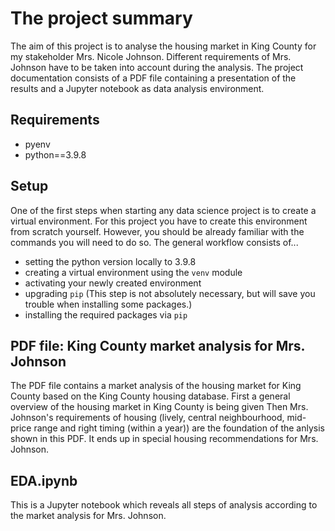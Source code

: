 # The project summary

The aim of this project is to analyse the housing market in King County for my stakeholder Mrs. Nicole Johnson. Different requirements of Mrs. Johnson have to be taken into account during the analysis. The project documentation consists of a PDF file containing a presentation of the results and a Jupyter notebook as data analysis environment.

## Requirements

- pyenv
- python==3.9.8

## Setup

One of the first steps when starting any data science project is to create a virtual environment. For this project you have to create this environment from scratch yourself. However, you should be already familiar with the commands you will need to do so. The general workflow consists of... 

* setting the python version locally to 3.9.8
* creating a virtual environment using the `venv` module
* activating your newly created environment 
* upgrading `pip` (This step is not absolutely necessary, but will save you trouble when installing some packages.)
* installing the required packages via `pip`


## PDF file: King County market analysis for Mrs. Johnson 

The PDF file contains a market analysis of the housing market for King County based on the King County housing database. First a general overview of the housing market in King County is being given Then Mrs. Johnson's requirements of housing (lively, central neighbourhood, mid-price range and right timing (within a year)) are the foundation of the anlysis shown in this PDF. It ends up in special housing recommendations for Mrs. Johnson.

## EDA.ipynb 

This is a Jupyter notebook which reveals all steps of analysis according to the market analysis for Mrs. Johnson.

